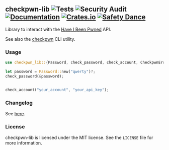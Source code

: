 ## checkpwn-lib ![Tests](https://github.com/brycx/checkpwn-lib/workflows/Tests/badge.svg) ![Security Audit](https://github.com/brycx/checkpwn-lib/workflows/Security%20Audit/badge.svg) [![Documentation](https://docs.rs/checkpwn_lib/badge.svg)](https://docs.rs/checkpwn_lib/) [![Crates.io](https://img.shields.io/crates/v/checkpwn-lib.svg)](https://crates.io/crates/checkpwn-lib) [![Safety Dance](https://img.shields.io/badge/unsafe-forbidden-success.svg)](https://github.com/rust-secure-code/safety-dance/)
Library to interact with the [Have I Been Pwned](https://haveibeenpwned.com/) API.

See also the [checkpwn](https://github.com/brycx/checkpwn) CLI utility.

### Usage
```rust
use checkpwn_lib::{Password, check_password, check_account, CheckpwnError};

let password = Password::new("qwerty")?;
check_password(&password);


check_account("your_account", "your_api_key");
```

### Changelog

See [here](https://github.com/brycx/checkpwn-lib/releases).

### License
checkpwn-lib is licensed under the MIT license. See the `LICENSE` file for more information.
